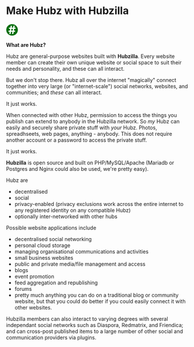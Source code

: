 
Make Hubz with Hubzilla
=======================

![Hubzilla](images/ghash-32.png)

**What are Hubz?**

Hubz are general-purpose websites built with **Hubzilla**. Every website member can create their own unique website or social space to suit their needs and personality, and these can all interact.

But we don't stop there. Hubz all over the internet "magically" connect together into very large (or "internet-scale") social networks, websites, and communities; and *these* can all interact. 

It just works. 

When connected with other Hubz, permission to access the things you publish can extend to anybody in the Hubzilla network. So *my* Hubz can easily and securely share private stuff with *your* Hubz. Photos, spreadhseets, web pages, anything - anybody. This does not require another account or a password to access the private stuff. 

It just works. 



**Hubzilla** is open source and built on PHP/MySQL/Apache (Mariadb or Postgres and Nginx could also be used, we're pretty easy).  

Hubz are

* decentralised
* social
* privacy-enabled (privacy exclusions work across the entire internet to any registered identity on any compatible Hubz)
* optionally inter-networked with other hubs

Possible website applications include

* decentralised social networking
* personal cloud storage
* managing organisational communications and activities
* small business websites
* public and private media/file management and access
* blogs
* event promotion
* feed aggregation and republishing
* forums
* pretty much anything you can do on a traditional blog or community website, but that you could do better if you could easily connect it with other websites.


Hubzilla members can also interact to varying degrees with several independant social networks such as Diaspora, Redmatrix, and Friendica; and can cross-post published items to a large number of other social and communication providers via plugins.  